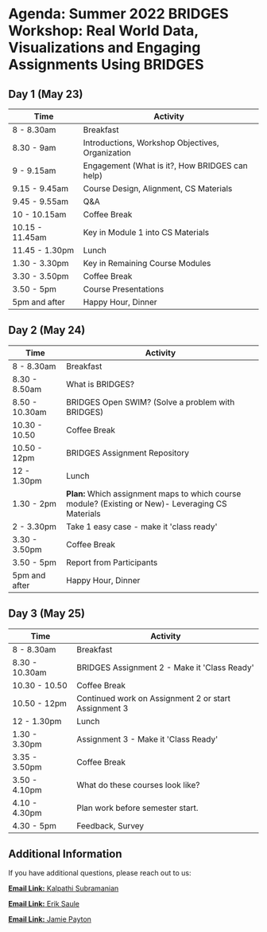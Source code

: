 # Agenda: Summer 2022 BRIDGES Workshop: Real World Data, Visualizations and Engaging Assignments Using BRIDGES 

## Day 1 (May 23)

|  Time  |  Activity  |
|  ----- |  ------ |
|  8 - 8.30am |  Breakfast |
|  8.30 - 9am | Introductions, Workshop Objectives, Organization |
|  9 - 9.15am | Engagement (What is it?, How BRIDGES can help) |
|  9.15 - 9.45am | Course Design, Alignment, CS Materials  |
|  9.45 - 9.55am |  Q&A  |
|  10 - 10.15am |  Coffee Break |
|  10.15 - 11.45am | Key in Module 1 into CS Materials |
|  11.45 - 1.30pm | Lunch |
|  1.30 - 3.30pm | Key in Remaining Course Modules |
|  3.30 - 3.50pm | Coffee Break |
|  3.50 - 5pm |  Course Presentations  |
|  5pm and after  |  Happy Hour, Dinner |


## Day 2 (May 24)

|  Time  |  Activity  |
|  ----- |  ------ |
|  8 - 8.30am |  Breakfast |
|  8.30 - 8.50am | What is BRIDGES?  |
|  8.50 - 10.30am | BRIDGES Open SWIM? (Solve a problem with BRIDGES)  |
|  10.30 - 10.50 | Coffee Break |
|  10.50 - 12pm | BRIDGES Assignment Repository | 
|  12 - 1.30pm  | Lunch  | 
|  1.30 - 2pm  | **Plan:** Which assignment maps to which course module? (Existing or New)- Leveraging CS Materials  |
|  2 - 3.30pm   | Take 1 easy case - make it 'class ready' | 
|  3.30 - 3.50pm  | Coffee Break | 
|  3.50 - 5pm  | Report from Participants | 
|  5pm and after  | Happy Hour, Dinner|  

## Day 3 (May 25)

|  Time  |  Activity  |
|  ----- |  ------ |
|  8 - 8.30am | Breakfast  |
|  8.30 - 10.30am | BRIDGES Assignment 2 - Make it 'Class Ready' |
|  10.30 - 10.50 | Coffee Break |
|  10.50 - 12pm  | Continued work on Assignment 2 or start Assignment 3 |
|  12 - 1.30pm  | Lunch   |
|  1.30 - 3.30pm |  Assignment 3 - Make it 'Class Ready'  |
|  3.35 - 3.50pm  | Coffee Break  |
|  3.50 - 4.10pm  | What do these courses look like?  |
|  4.10 - 4.30pm  | Plan work before semester start.  |
|  4.30 - 5pm  | Feedback, Survey  |

## Additional Information

If you have additional questions, please reach out to us:

[**Email Link:**  Kalpathi Subramanian](mailto:krs@uncc.edu?subject=BRIDGES%20Summer22%20Workshop)

[**Email Link:**  Erik Saule](mailto:esaule@uncc.edu?subject=BRIDGES%20Summer22%20Workshop)

[**Email Link:**  Jamie Payton](mailto:payton@temple.edu?subject=BRIDGES%20Summer22%20Workshop)

</body>
